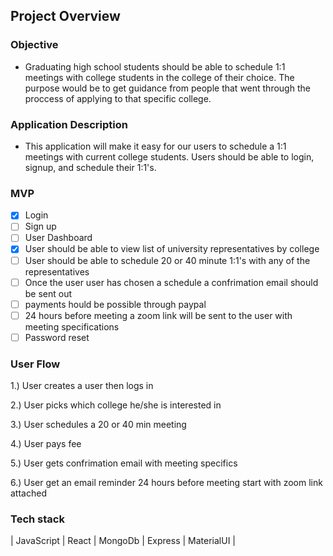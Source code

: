 ## Project Overview

### Objective
  - Graduating high school students should be able to schedule 1:1 meetings with college students in the college of their choice. The purpose would be to get guidance from people that went through the proccess of applying to that specific college. 

### Application Description
  - This application will make it easy for our users to schedule a 1:1 meetings with current college students.  Users should be able to login, signup, and schedule their 1:1's.

### MVP
  - [x] Login
  - [ ] Sign up
  - [ ] User Dashboard
  - [x] User should be able to view list of university representatives by college
  - [ ] User should be able to schedule 20 or 40 minute 1:1's with any of the representatives
  - [ ] Once the user user has chosen a schedule a confrimation email should be sent out 
  - [ ] payments hould be possible through paypal
  - [ ] 24 hours before meeting a zoom link will be sent to the user with meeting specifications
  - [ ] Password reset

### User Flow
  1.) User creates a user then logs in
  
  2.) User picks which college he/she is interested in
  
  3.) User schedules a 20 or 40 min meeting 
  
  4.) User pays fee
  
  5.) User gets confrimation email with meeting specifics
  
  6.) User get an email reminder 24 hours before meeting start with zoom link attached
  
### Tech stack
  | JavaScript | React | MongoDb | Express | MaterialUI |
   

